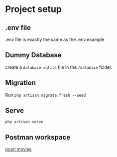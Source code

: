 # Project setup

## .env file

.env file is exactly the same as the .env.example

## Dummy Database

create a `database.sqlite` file in the `/database` folder.

## Migration

Run `php artisan migrate:fresh --seed`

## Serve

`php artisan serve`

## Postman workspace

[pcari movies](https://www.postman.com/cryosat-architect-26822670/workspace/pcari-movies/collection/35041146-57116471-6279-4002-87ed-8c7985622047?action=share&creator=35041146&active-environment=35041146-29949d26-d40e-4e37-87b1-fc87e68e8a97)
